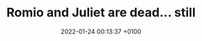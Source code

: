 ---
layout: article
title:  Romio and Juliet are dead... still
date:   2022-01-24 00:13:37 +0100
categories: Python algorithms
---
